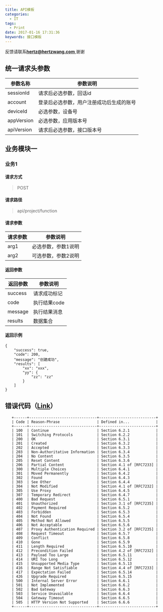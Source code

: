 ```yaml
---
title: API模板
categories:
  - IT
tags:
  - Print
date: 2017-01-16 17:31:36
keywords: 接口模板
---
```


反馈请联系[**hertz@hertzwang.com**](mailto:hertz@hertzwang.com),谢谢

## 统一请求头参数

参数名称   | 参数说明                            | 
----------|-----------------------------------|
sessionId | 请求后必选参数，回话id                |
account   | 登录后必选参数，用户注册成功后生成的账号 |
deviceId  | 必选参数，设备号                     |
appVersion| 必选参数，应用版本号                  |
apiVersion| 请求后必选参数，接口版本号             |

## 业务模块一

### 业务1

#### 请求方式

> POST

#### 请求路径

> api/project/function

#### 请求参数

>
请求参数      | 参数说明 |
-------------|--------|
arg1     | 必选参数，参数1说明 |
arg2     | 可选参数，参数2说明 |

#### 返回参数

> 
返回参数    | 参数说明     |
-----------|------------|
success    | 请求成功标记 |
code       | 执行结果code |
message    | 执行结果消息 |
results    | 数据集合    |

#### 返回示例

> 
	{
		"success": true,
		"code": 200,
		"message": "创建成功",
		"results": [
			"xx": "xxx",
			"yy": {
				"zz": "zz"
			}
		]
	}



## 错误代码（[Link](https://tools.ietf.org/html/rfc7231#section-6.2.1)）

	   +------+-------------------------------+--------------------------+
	   | Code | Reason-Phrase                 | Defined in...            |
	   +------+-------------------------------+--------------------------+
	   | 100  | Continue                      | Section 6.2.1            |
	   | 101  | Switching Protocols           | Section 6.2.2            |
	   | 200  | OK                            | Section 6.3.1            |
	   | 201  | Created                       | Section 6.3.2            |
	   | 202  | Accepted                      | Section 6.3.3            |
	   | 203  | Non-Authoritative Information | Section 6.3.4            |
	   | 204  | No Content                    | Section 6.3.5            |
	   | 205  | Reset Content                 | Section 6.3.6            |
	   | 206  | Partial Content               | Section 4.1 of [RFC7233] |
	   | 300  | Multiple Choices              | Section 6.4.1            |
	   | 301  | Moved Permanently             | Section 6.4.2            |
	   | 302  | Found                         | Section 6.4.3            |
	   | 303  | See Other                     | Section 6.4.4            |
	   | 304  | Not Modified                  | Section 4.1 of [RFC7232] |
	   | 305  | Use Proxy                     | Section 6.4.5            |
	   | 307  | Temporary Redirect            | Section 6.4.7            |
	   | 400  | Bad Request                   | Section 6.5.1            |
	   | 401  | Unauthorized                  | Section 3.1 of [RFC7235] |
	   | 402  | Payment Required              | Section 6.5.2            |
	   | 403  | Forbidden                     | Section 6.5.3            |
	   | 404  | Not Found                     | Section 6.5.4            |
	   | 405  | Method Not Allowed            | Section 6.5.5            |
	   | 406  | Not Acceptable                | Section 6.5.6            |
	   | 407  | Proxy Authentication Required | Section 3.2 of [RFC7235] |
	   | 408  | Request Timeout               | Section 6.5.7            |
	   | 409  | Conflict                      | Section 6.5.8            |
	   | 410  | Gone                          | Section 6.5.9            |
	   | 411  | Length Required               | Section 6.5.10           |
	   | 412  | Precondition Failed           | Section 4.2 of [RFC7232] |
	   | 413  | Payload Too Large             | Section 6.5.11           |
	   | 414  | URI Too Long                  | Section 6.5.12           |
	   | 415  | Unsupported Media Type        | Section 6.5.13           |
	   | 416  | Range Not Satisfiable         | Section 4.4 of [RFC7233] |
	   | 417  | Expectation Failed            | Section 6.5.14           |
	   | 426  | Upgrade Required              | Section 6.5.15           |
	   | 500  | Internal Server Error         | Section 6.6.1            |
	   | 501  | Not Implemented               | Section 6.6.2            |
	   | 502  | Bad Gateway                   | Section 6.6.3            |
	   | 503  | Service Unavailable           | Section 6.6.4            |
	   | 504  | Gateway Timeout               | Section 6.6.5            |
	   | 505  | HTTP Version Not Supported    | Section 6.6.6            |
	   +------+-------------------------------+--------------------------+
